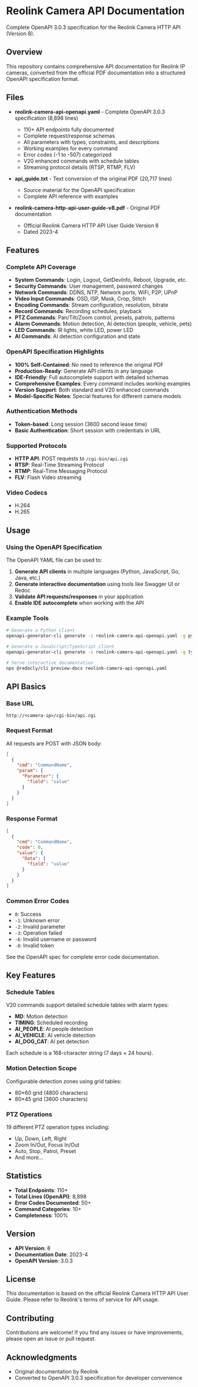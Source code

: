 # Reolink Camera API Documentation

Complete OpenAPI 3.0.3 specification for the Reolink Camera HTTP API (Version 8).

## Overview

This repository contains comprehensive API documentation for Reolink IP cameras, converted from the official PDF documentation into a structured OpenAPI specification format.

## Files

- **reolink-camera-api-openapi.yaml** - Complete OpenAPI 3.0.3 specification (8,898 lines)
  - 110+ API endpoints fully documented
  - Complete request/response schemas
  - All parameters with types, constraints, and descriptions
  - Working examples for every command
  - Error codes (-1 to -507) categorized
  - V20 enhanced commands with schedule tables
  - Streaming protocol details (RTSP, RTMP, FLV)

- **api_guide.txt** - Text conversion of the original PDF (20,717 lines)
  - Source material for the OpenAPI specification
  - Complete API reference with examples

- **reolink-camera-http-api-user-guide-v8.pdf** - Original PDF documentation
  - Official Reolink Camera HTTP API User Guide Version 8
  - Dated 2023-4

## Features

### Complete API Coverage

- **System Commands**: Login, Logout, GetDevInfo, Reboot, Upgrade, etc.
- **Security Commands**: User management, password changes
- **Network Commands**: DDNS, NTP, Network ports, WiFi, P2P, UPnP
- **Video Input Commands**: OSD, ISP, Mask, Crop, Stitch
- **Encoding Commands**: Stream configuration, resolution, bitrate
- **Record Commands**: Recording schedules, playback
- **PTZ Commands**: Pan/Tilt/Zoom control, presets, patrols, patterns
- **Alarm Commands**: Motion detection, AI detection (people, vehicle, pets)
- **LED Commands**: IR lights, white LED, power LED
- **AI Commands**: AI detection configuration and state

### OpenAPI Specification Highlights

- **100% Self-Contained**: No need to reference the original PDF
- **Production-Ready**: Generate API clients in any language
- **IDE-Friendly**: Full autocomplete support with detailed schemas
- **Comprehensive Examples**: Every command includes working examples
- **Version Support**: Both standard and V20 enhanced commands
- **Model-Specific Notes**: Special features for different camera models

### Authentication Methods

- **Token-based**: Long session (3600 second lease time)
- **Basic Authentication**: Short session with credentials in URL

### Supported Protocols

- **HTTP API**: POST requests to `/cgi-bin/api.cgi`
- **RTSP**: Real-Time Streaming Protocol
- **RTMP**: Real-Time Messaging Protocol
- **FLV**: Flash Video streaming

### Video Codecs

- H.264
- H.265

## Usage

### Using the OpenAPI Specification

The OpenAPI YAML file can be used to:

1. **Generate API clients** in multiple languages (Python, JavaScript, Go, Java, etc.)
2. **Generate interactive documentation** using tools like Swagger UI or Redoc
3. **Validate API requests/responses** in your application
4. **Enable IDE autocomplete** when working with the API

### Example Tools

```bash
# Generate a Python client
openapi-generator-cli generate -i reolink-camera-api-openapi.yaml -g python -o ./python-client

# Generate a JavaScript/TypeScript client
openapi-generator-cli generate -i reolink-camera-api-openapi.yaml -g typescript-axios -o ./ts-client

# Serve interactive documentation
npx @redocly/cli preview-docs reolink-camera-api-openapi.yaml
```

## API Basics

### Base URL
```
http://<camera-ip>/cgi-bin/api.cgi
```

### Request Format
All requests are POST with JSON body:
```json
[
  {
    "cmd": "CommandName",
    "param": {
      "Parameter": {
        "field": "value"
      }
    }
  }
]
```

### Response Format
```json
[
  {
    "cmd": "CommandName",
    "code": 0,
    "value": {
      "Data": {
        "field": "value"
      }
    }
  }
]
```

### Common Error Codes

- `0`: Success
- `-1`: Unknown error
- `-2`: Invalid parameter
- `-3`: Operation failed
- `-6`: Invalid username or password
- `-8`: Invalid token

See the OpenAPI spec for complete error code documentation.

## Key Features

### Schedule Tables
V20 commands support detailed schedule tables with alarm types:
- **MD**: Motion detection
- **TIMING**: Scheduled recording
- **AI_PEOPLE**: AI people detection
- **AI_VEHICLE**: AI vehicle detection
- **AI_DOG_CAT**: AI pet detection

Each schedule is a 168-character string (7 days × 24 hours).

### Motion Detection Scope
Configurable detection zones using grid tables:
- 80×60 grid (4800 characters)
- 80×45 grid (3600 characters)

### PTZ Operations
19 different PTZ operation types including:
- Up, Down, Left, Right
- Zoom In/Out, Focus In/Out
- Auto, Stop, Patrol, Preset
- And more...

## Statistics

- **Total Endpoints**: 110+
- **Total Lines (OpenAPI)**: 8,898
- **Error Codes Documented**: 50+
- **Command Categories**: 10+
- **Completeness**: 100%

## Version

- **API Version**: 8
- **Documentation Date**: 2023-4
- **OpenAPI Version**: 3.0.3

## License

This documentation is based on the official Reolink Camera HTTP API User Guide. Please refer to Reolink's terms of service for API usage.

## Contributing

Contributions are welcome! If you find any issues or have improvements, please open an issue or pull request.

## Acknowledgments

- Original documentation by Reolink
- Converted to OpenAPI 3.0.3 specification for developer convenience

